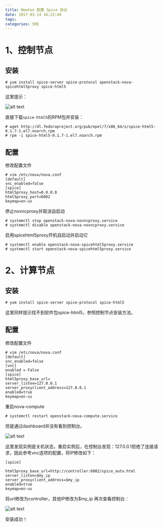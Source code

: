 ```yaml
---
title: Newton 配置 Spice 协议
date: 2017-03-14 16:23:44
tags:
categories: SRE
---
```

# 1、控制节点 #

## 安装 ##

	# yum install spice-server spice-protocol openstack-nova-spicehtml5proxy spice-html5



这里提示：

![alt text](/images/spice1.png)

直接下载`spice-html5`的RPM包并安装：

	# wget http://dl.fedoraproject.org/pub/epel/7/x86_64/s/spice-html5-0.1.7-1.el7.noarch.rpm
	# rpm -i spice-html5-0.1.7-1.el7.noarch.rpm

## 配置 ##

修改配置文件

	# vim /etc/nova/nova.conf
	[default]
	vnc_enabled=false
	[spice]
	html5proxy_host=0.0.0.0
	html5proxy_port=6082
	keymap=en-us

停止novncproxy并取消自启动

	# systemctl stop openstack-nova-novncproxy.service
	# systemctl disable openstack-nova-novncproxy.service

启用spicehtml5proxy开机自启动并启动它

	# systemctl enable openstack-nova-spicehtml5proxy.service
	# systemctl start openstack-nova-spicehtml5proxy.service

# 2、计算节点 #

## 安装 ##

	# yum install spice-server spice-protocol spice-html5

这里同样提示找不到软件包spice-html5，参照控制节点安装方法。

## 配置 ##

修改配置文件

    # vim /etc/nova/nova.conf
    [default]
    vnc_enabled=false
    [vnc]
    enabled = False
    [spice]
    html5proxy_base_url=
    server_listen=127.0.0.1
    server_proxyclient_address=127.0.0.1
    enabled=true
    keymap=en-us

重启nova-compute

    # systemctl restart openstack-nova-compute.service

但是通过dashboard并没有看到控制台。

![alt text](/images/spice2.png)

这里发现实例是关机状态，重启实例后，在控制台发现：127.0.0.1拒绝了连接请求，因此参考vnc选项的配置，将IP修改如下：

	[spice]

	html5proxy_base_url=http://controller:6082/spice_auto.html
	server_listen=$my_ip
	server_proxyclient_address=$my_ip
	enabled=true
	keymap=en-us

将url修改为controller，其他IP修改为$my_ip
再次查看控制台：

![alt text](/images/spice4.png)

安装成功！



